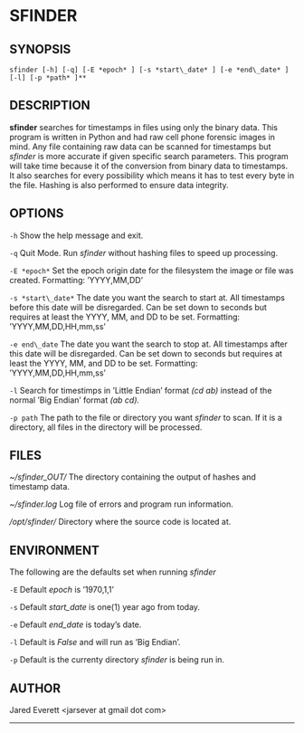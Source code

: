 SFINDER
=======

SYNOPSIS
--------

`sfinder [-h] [-q] [-E *epoch* ] [-s *start\_date* ] [-e *end\_date* ] [-l] [-p *path* ]**`

DESCRIPTION
-----------

**sfinder** searches for timestamps in files using only the binary data.
This program is written in Python and had raw cell phone forensic images
in mind. Any file containing raw data can be scanned for timestamps but
*sfinder* is more accurate if given specific search parameters. This
program will take time because it of the conversion from binary data to
timestamps. It also searches for every possibility which means it has to
test every byte in the file. Hashing is also performed to ensure data
integrity.

OPTIONS
-------

`-h`
        Show the help message and exit.

`-q`
        Quit Mode. Run *sfinder* without hashing files to speed up processing.

`-E *epoch*`
        Set the epoch origin date for the filesystem the image or file was
        created. Formatting: ’YYYY,MM,DD’

`-s *start\_date*`
        The date you want the search to start at. All timestamps before this
        date will be disregarded. Can be set down to seconds but requires at
        least the YYYY, MM, and DD to be set. Formatting: ’YYYY,MM,DD,HH,mm,ss’

`-e end\_date`
        The date you want the search to stop at. All timestamps after this date
        will be disregarded. Can be set down to seconds but requires at least
        the YYYY, MM, and DD to be set. Formatting: ’YYYY,MM,DD,HH,mm,ss’

`-l`
        Search for timestimps in ’Little Endian’ format *(cd ab)* instead of the
        normal ’Big Endian’ format *(ab cd).*

`-p path`
        The path to the file or directory you want *sfinder* to scan. If it is a
        directory, all files in the directory will be processed.

FILES
-----

*\~/sfinder\_OUT/*
        The directory containing the output of hashes and timestamp data.

*\~/sfinder.log*
        Log file of errors and program run information.

*/opt/sfinder/*
        Directory where the source code is located at.

ENVIRONMENT
-----------

The following are the defaults set when running *sfinder*

`-E`
        Default *epoch* is ’1970,1,1’

`-s`
        Default *start\_date* is one(1) year ago from today.

`-e`
        Default *end\_date* is today’s date.

`-l`
        Default is *False* and will run as ’Big Endian’.

`-p`
        Default is the currenty directory *sfinder* is being run in.

AUTHOR
------

Jared Everett <jarsever at gmail dot com\>

* * * * *
